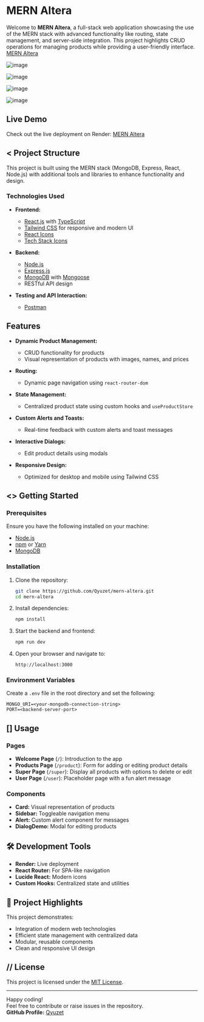 # MERN Altera 

Welcome to **MERN Altera**, a full-stack web application showcasing the use of the MERN stack with advanced functionality like routing, state management, and server-side integration. This project highlights CRUD operations for managing products while providing a user-friendly interface. [MERN Altera](https://mern-altera.onrender.com)  
  
![image](https://github.com/user-attachments/assets/6c14241e-637c-4297-a4db-14f7c099187e)


![image](https://github.com/user-attachments/assets/d2c8d9ff-6071-48f6-b00d-21d6d96a98e7)

![image](https://github.com/user-attachments/assets/c6d37aac-49de-4784-ab1d-9f977bdffb0e)

![image](https://github.com/user-attachments/assets/ec7a527e-c144-41c6-8571-7d5ad20f8a3f)

## Live Demo
Check out the live deployment on Render: [MERN Altera](https://mern-altera.onrender.com)

## < Project Structure
This project is built using the MERN stack (MongoDB, Express, React, Node.js) with additional tools and libraries to enhance functionality and design.

### Technologies Used
- **Frontend:**
  - [React.js](https://reactjs.org/) with [TypeScript](https://www.typescriptlang.org/)
  - [Tailwind CSS](https://tailwindcss.com/) for responsive and modern UI
  - [React Icons](https://react-icons.github.io/react-icons/)
  - [Tech Stack Icons](https://github.com/tech-stack-icons/)

- **Backend:**
  - [Node.js](https://nodejs.org/)
  - [Express.js](https://expressjs.com/)
  - [MongoDB](https://www.mongodb.com/) with [Mongoose](https://mongoosejs.com/)
  - RESTful API design

- **Testing and API Interaction:**
  - [Postman](https://www.postman.com/)

## Features
- **Dynamic Product Management:**
  - CRUD functionality for products
  - Visual representation of products with images, names, and prices

- **Routing:**
  - Dynamic page navigation using `react-router-dom`

- **State Management:**
  - Centralized product state using custom hooks and `useProductStore`

- **Custom Alerts and Toasts:**
  - Real-time feedback with custom alerts and toast messages

- **Interactive Dialogs:**
  - Edit product details using modals

- **Responsive Design:**
  - Optimized for desktop and mobile using Tailwind CSS

## <> Getting Started

### Prerequisites
Ensure you have the following installed on your machine:
- [Node.js](https://nodejs.org/)
- [npm](https://www.npmjs.com/) or [Yarn](https://yarnpkg.com/)
- [MongoDB](https://www.mongodb.com/)

### Installation
1. Clone the repository:
   ```bash
   git clone https://github.com/Qyuzet/mern-altera.git
   cd mern-altera
   ```

2. Install dependencies:
   ```bash
   npm install
   ```

3. Start the backend and frontend:
   ```bash
   npm run dev
   ```

4. Open your browser and navigate to:
   ```
   http://localhost:3000
   ```

### Environment Variables
Create a `.env` file in the root directory and set the following:
```env
MONGO_URI=<your-mongodb-connection-string>
PORT=<backend-server-port>
```

## [] Usage

### Pages
- **Welcome Page** (`/`): Introduction to the app
- **Products Page** (`/product`): Form for adding or editing product details
- **Super Page** (`/super`): Display all products with options to delete or edit
- **User Page** (`/user`): Placeholder page with a fun alert message

### Components
- **Card:** Visual representation of products
- **Sidebar:** Toggleable navigation menu
- **Alert:** Custom alert component for messages
- **DialogDemo:** Modal for editing products

## 🛠️ Development Tools
- **Render:** Live deployment
- **React Router:** For SPA-like navigation
- **Lucide React:** Modern icons
- **Custom Hooks:** Centralized state and utilities

## 🔧 Project Highlights
This project demonstrates:
- Integration of modern web technologies
- Efficient state management with centralized data
- Modular, reusable components
- Clean and responsive UI design

## // License
This project is licensed under the [MIT License](LICENSE).

---

Happy coding!  
Feel free to contribute or raise issues in the repository.  
**GitHub Profile:** [Qyuzet](https://github.com/Qyuzet)  
